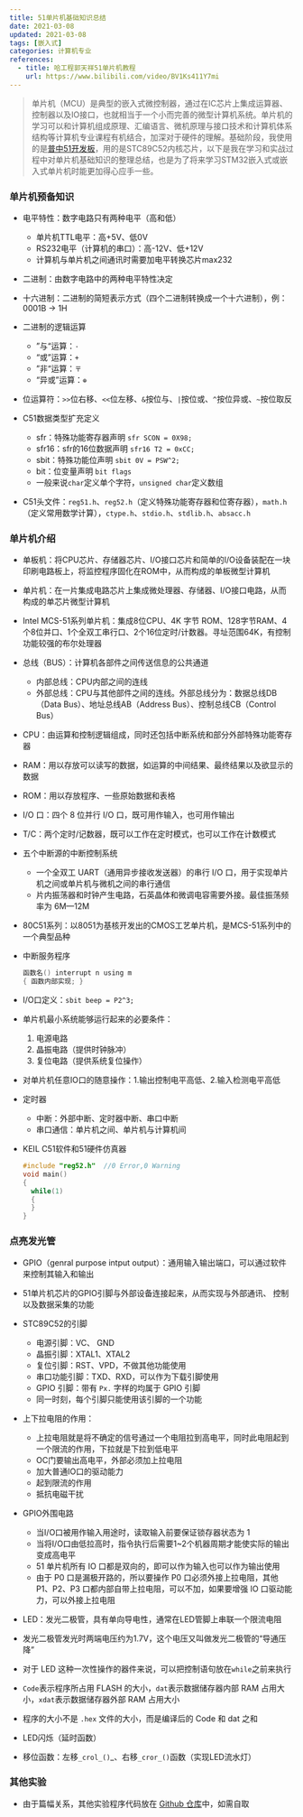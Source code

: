 ```yaml
---
title: 51单片机基础知识总结
date: 2021-03-08
updated: 2021-03-08
tags: [嵌入式]
categories: 计算机专业
references:
  - title: 哈工程郭天祥51单片机教程
    url: https://www.bilibili.com/video/BV1Ks411Y7mi
---
```


> 单片机（MCU）是典型的嵌入式微控制器，通过在IC芯片上集成运算器、控制器以及IO接口，也就相当于一个小而完善的微型计算机系统。单片机的学习可以和计算机组成原理、汇编语言、微机原理与接口技术和计算机体系结构等计算机专业课程有机结合，加深对于硬件的理解。基础阶段，我使用的是[普中51开发板](http://prechin.net/forum.php?mod=viewthread&tid=35264&extra=page%3D1)，用的是STC89C52内核芯片，以下是我在学习和实战过程中对单片机基础知识的整理总结，也是为了将来学习STM32嵌入式或嵌入式单片机时能更加得心应手一些。

<!--more-->

### 单片机预备知识

- 电平特性：数字电路只有两种电平（高和低）
  
  - 单片机TTL电平：高+5V、低0V
  - RS232电平（计算机的串口）：高-12V、低+12V
  - 计算机与单片机之间通讯时需要加电平转换芯片max232
  
- 二进制：由数字电路中的两种电平特性决定

- 十六进制：二进制的简短表示方式（四个二进制转换成一个十六进制），例：0001B -> 1H

- 二进制的逻辑运算
  - ”与“运算：`·`
  - “或”运算：`+`
  - ”非“运算：`〒`
  - “异或”运算：`⊕`
  
- 位运算符：`>>`位右移、`<<`位左移、`&`按位与、`|`按位或、`^`按位异或、`~`按位取反

- C51数据类型扩充定义
  - sfr：特殊功能寄存器声明  `sfr SCON = 0X98;`
  - sfr16：sfr的16位数据声明  `sfr16 T2 = 0xCC;`
  - sbit：特殊功能位声明  `sbit 0V = PSW^2;`
  - bit：位变量声明  `bit flags`
  - 一般来说`char`定义单个字符，`unsigned char`定义数组

- C51头文件：`reg51.h`、`reg52.h`（定义特殊功能寄存器和位寄存器），`math.h`（定义常用数学计算），`ctype.h`、`stdio.h`、`stdlib.h`、`absacc.h`

### 单片机介绍

- 单板机：将CPU芯片、存储器芯片、I/O接口芯片和简单的I/O设备装配在一块印刷电路板上，将监控程序固化在ROM中，从而构成的单板微型计算机
- 单片机：在一片集成电路芯片上集成微处理器、存储器、I/O接口电路，从而构成的单芯片微型计算机
- Intel MCS-51系列单片机：集成8位CPU、4K 字节 ROM、128字节RAM、4个8位并口、1个全双工串行口、2个16位定时/计数器。寻址范围64K，有控制功能较强的布尔处理器
- 总线（BUS）：计算机各部件之间传送信息的公共通道
  - 内部总线：CPU内部之间的连线
  - 外部总线：CPU与其他部件之间的连线。外部总线分为：数据总线DB（Data Bus）、地址总线AB（Address Bus）、控制总线CB（Control Bus）
- CPU：由运算和控制逻辑组成，同时还包括中断系统和部分外部特殊功能寄存器
- RAM：用以存放可以读写的数据，如运算的中间结果、最终结果以及欲显示的数据
- ROM：用以存放程序、一些原始数据和表格
- I/O 口：四个 8 位并行 I/O 口，既可用作输入，也可用作输出
- T/C：两个定时/记数器，既可以工作在定时模式，也可以工作在计数模式
- 五个中断源的中断控制系统
  - 一个全双工 UART（通用异步接收发送器）的串行 I/O 口，用于实现单片机之间或单片机与微机之间的串行通信
  - 片内振荡器和时钟产生电路，石英晶体和微调电容需要外接。最佳振荡频率为 6M—12M
- 80C51系列：以8051为基核开发出的CMOS工艺单片机，是MCS-51系列中的一个典型品种


- 中断服务程序

  ```c
  函数名() interrupt n using m
  { 函数内部实现; }
  ```

- I/O口定义：`sbit beep = P2^3;`

- 单片机最小系统能够运行起来的必要条件：
  1. 电源电路
  2. 晶振电路（提供时钟脉冲）
  3. 复位电路（提供系统复位操作）

- 对单片机任意IO口的随意操作：1.输出控制电平高低、2.输入检测电平高低

- 定时器

  - 中断：外部中断、定时器中断、串口中断
  - 串口通信：单片机之间、单片机与计算机间

- KEIL C51软件和51硬件仿真器

  ```c
  #include "reg52.h"  //0 Error,0 Warning
  void main()
  {
  	while(1)
  	{
  	}
  }
  ```

### 点亮发光管

- GPIO（genral purpose intput output）：通用输入输出端口，可以通过软件来控制其输入和输出

- 51单片机芯片的GPIO引脚与外部设备连接起来，从而实现与外部通讯、 控制以及数据采集的功能

- STC89C52的引脚

  - 电源引脚：VC、 GND
  - 晶振引脚：XTAL1、XTAL2
  - 复位引脚：RST、VPD，不做其他功能使用
  - 串口功能引脚：TXD、RXD，可以作为下载引脚使用
  - GPIO 引脚：带有 `Px.` 字样的均属于 GPIO 引脚
  - 同一时刻，每个引脚只能使用该引脚的一个功能

- 上下拉电阻的作用：

  - 上拉电阻就是将不确定的信号通过一个电阻拉到高电平，同时此电阻起到一个限流的作用，下拉就是下拉到低电平
  - OC门要输出高电平，外部必须加上拉电阻
  - 加大普通IO口的驱动能力
  - 起到限流的作用
  - 抵抗电磁干扰

- GPIO外围电路
  - 当I/O口被用作输入用途时，读取输入前要保证锁存器状态为 1
  - 当将I/O口由低拉高时，指令执行后需要1~2个机器周期才能使实际的输出变成高电平
  - 51 单片机所有 IO 口都是双向的，即可以作为输入也可以作为输出使用
  - 由于 P0 口是漏极开路的，所以要操作 P0 口必须外接上拉电阻，其他P1、P2、P3 口都内部自带上拉电阻，可以不加，如果要增强 IO 口驱动能力，可以外接上拉电阻

- LED：发光二极管，具有单向导电性，通常在LED管脚上串联一个限流电阻

- 发光二极管发光时两端电压约为1.7V，这个电压又叫做发光二极管的“导通压降”

- 对于 LED 这种一次性操作的器件来说，可以把控制语句放在`while`之前来执行

- `Code`表示程序所占用 FLASH 的大小，`dat`表示数据储存器内部 RAM 占用大小，`xdat`表示数据储存器外部 RAM 占用大小

- 程序的大小不是 `.hex` 文件的大小，而是编译后的 Code 和 dat 之和

- LED闪烁（延时函数）

- 移位函数：左移`_crol_()`_、右移`_cror_()`函数（实现LED流水灯）

### 其他实验

- 由于篇幅关系，其他实验程序代码放在 [Github 仓库](https://github.com/Bezhuang/LearnCS/tree/main/%E7%BC%96%E7%A8%8B%E5%AD%A6%E4%B9%A0/STC89C52%E5%8D%95%E7%89%87%E6%9C%BA)中，如需自取
